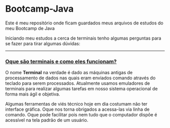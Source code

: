# Bootcamp-Java
Este é meu repositório onde ficam guardados meus arquivos de estudos do meu Bootcamp de Java 

Iniciando meu estudos a cerca de terminais tenho algumas perguntas para se fazer para tirar algumas dúvidas:

---

### [Oque são terminais e como eles funcionam?](https://www.youtube.com/watch?v=2P7fcVHxA9o&t=21s)

O nome **Terminal** na verdade é dado as máquinas antigas de processamento de dados nas quais eram enviados comando através do teclado para serem processados. Atualmente usamos emuladores de terminais para realizar algumas tarefas em nosso sistema operacional de forma mais ágil e objetiva.

Algumas ferramentas de viés técnico hoje em dia costumam não ter interface gráfica. Oque nos torna obrigados a acessa-las via linha de comando. Oque pode facilitar pois nem tudo que o computador dispõe é acessível na tela padrão de um usuário.
